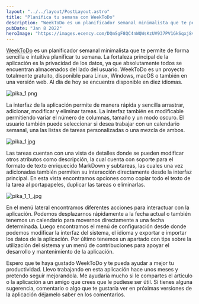 ```yaml
---
layout: "../../layout/PostLayout.astro"
title: "Planifica tu semana con WeekToDo"
description: "WeekToDo es un planificador semanal minimalista que te permite de forma sencilla e intuitiva planificar tu semana..."
pubDate: "Jan 8 2022"
heroImage: "https://images.ecency.com/DQmSgF8QC4nWQWsKzUV937PV1GkSqxj8vVevYxYCm4BdfyA/weektodo_es.jpg"
---
```


[WeekToDo](https://weektodo.me) es un planificador semanal minimalista que te permite de forma sencilla e intuitiva planificar tu semana. La fortaleza principal de la aplicación es la privacidad de los datos, ya que absolutamente todos se encuentran almacenados del lado del usuario. WeekToDo es un proyecto totalmente gratuito, disponible para Linux, Windows, macOS o también en una versión web. Al día de hoy se encuentra disponible en diez idiomas.

![pika_1.png](https://images.ecency.com/DQmVpyaRNQBr9oabUDR3J78W7NTUDfiQ2wRtjaTSZ6u23Gz/pika_1.png)

La interfaz de la aplicación permite de manera rápida y sencilla arrastrar, adicionar, modificar y eliminar tareas. La interfaz también es modificable permitiendo variar el número de columnas, tamaño y un modo oscuro. El usuario también puede seleccionar si desea trabajar con un calendario semanal, una las listas de tareas personalizadas o una mezcla de ambos.

![pika_1.jpg](https://images.ecency.com/DQmPig8ssE5zW8hKzDCr7ohcsNHxeTCfTMFDGrSHobLTb38/pika_1.jpg)

Las tareas cuentan con una vista de detalles donde se pueden modificar otros atributos como descripción, la cual cuenta con soporte para el formato de texto enriquecido MarkDown y subtareas, las cuales una vez adicionadas también permiten su interacción directamente desde la interfaz principal. En esta vista encontramos opciones como copiar todo el texto de la tarea al portapapeles, duplicar las tareas o eliminarlas.

![pika_1_1_.jpg](https://images.ecency.com/DQmbbVK4E6areP8TAgqFB5VWHBnMive7HXGrsBVz8pyWQZK/pika_1_1_.jpg)

En el menú lateral encontramos diferentes acciones para interactuar con la aplicación. Podemos desplazarnos rápidamente a la fecha actual o también tenemos un calendario para movernos directamente a una fecha determinada. Luego encontramos el menú de configuración desde donde podemos modificar la interfaz del sistema, el idioma y exportar e importar los datos de la aplicación. Por último tenemos un apartado con tips sobre la utilización del sistema y un menú de contribuciones para apoyar el desarrollo y mantenimiento de la aplicación.

Espero que te haya gustado WeekToDo y te pueda ayudar a mejor tu productividad. Llevo trabajando en esta aplicación hace unos meses y pretendo seguir mejorandola. Me ayudaría mucho si le compartes el articulo o la aplicación a un amigo que crees que le pudiese ser útil. Si tienes alguna sugerencia, comentario o algo que te gustaría ver en próximas versiones de la aplicación déjamelo saber en los comentarios.